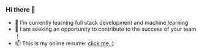 ### Hi there 👋


- 🌱 I’m currently learning full stack development and machine learning
- 🤔 I am seeking an opportunity to contribute to the success of your team ！
- 📫 This is my online resume: [click me :)](https://elena-dodici.github.io)


